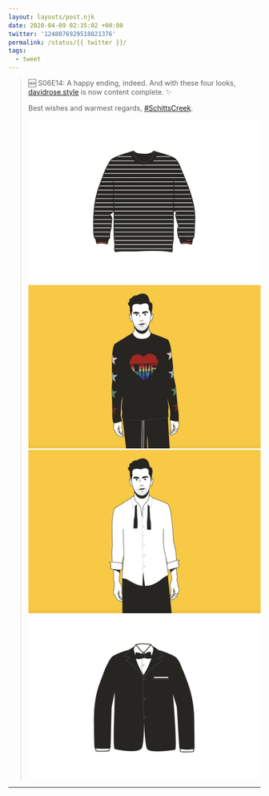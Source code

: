 ```yaml
---
layout: layouts/post.njk
date: 2020-04-09 02:35:02 +00:00
twitter: '1248076929518821376'
permalink: /status/{{ twitter }}/
tags: 
  - tweet
---
```


> 🆕 S06E14: A happy ending, indeed. And with these four looks, [davidrose.style](https://davidrose.style) is now content complete. ✨
> 
> Best wishes and warmest regards, [#SchittsCreek](https://twitter.com/hashtag/SchittsCreek). 
> 
> ![Black sweater with thin horizontal white stripes and a single red stripe at each wrist.](/img/1248076929518821376-EVIO25QUMAERLhq.jpg)
> ![David Rose in a black sweater with a rainbow colored heart that says LOVE on the chest. Multi-colored stars line the sleeves.](/img/1248076929518821376-EVIO3nYUwAA54fM.jpg)
> ![David Rose in an un-tucked dress shirt with rolled sleeves and an untied bowtie.](/img/1248076929518821376-EVIO4QIUUAIs5zw.jpg)
> ![A tuxedo shirt, jacket, and bowtie.](/img/1248076929518821376-EVIO5FzUEAARsGE.jpg)

---
